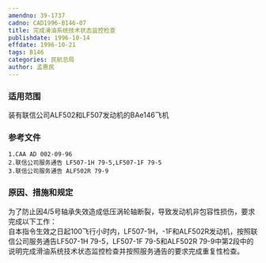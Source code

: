 ```yaml
---
amendno: 39-1737  
cadno: CAD1996-B146-07  
title: 完成滑油系统技术状态监控检查  
publishdate: 1996-10-14  
effdate: 1996-10-21  
tags: B146  
categories: 民航总局  
author: 孟惠民  
---
```

  
### 适用范围  
装有联信公司ALF502和LF507发动机的BAe146飞机  
  
<!--more-->  
### 参考文件  
    1.CAA AD 002-09-96  
    2.联信公司服务通告 LF507-1H 79-5,LF507-1F 79-5  
    3.联信公司服务通告 ALF502R 79-9  
  
### 原因、措施和规定  
为了防止因4/5号轴承失效造成低压涡轮轴断裂，导致发动机非包容性损伤，要求完成以下工作：  
    自本指令生效之日起100飞行小时内，LF507-1H，-1F和ALF502R发动机，按照联信公司服务通告LF507-1H 79-5，LF507-1F 79-5和ALF502R 79-9中第2段中的说明完成滑油系统技术状态监控检查并按照服务通告的要求完成重复性检查。  
